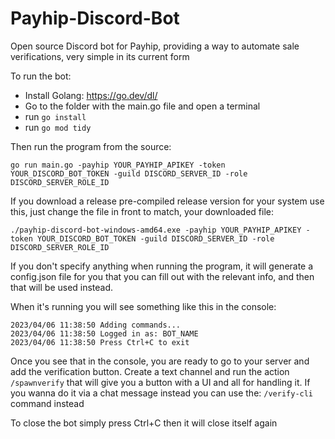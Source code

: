 # Payhip-Discord-Bot
Open source Discord bot for Payhip, providing a way to automate sale verifications, very simple in its current form

To run the bot:
 - Install Golang: https://go.dev/dl/
 - Go to the folder with the main.go file and open a terminal
 - run ```go install```
 - run ```go mod tidy```

Then run the program from the source:

```go run main.go -payhip YOUR_PAYHIP_APIKEY -token YOUR_DISCORD_BOT_TOKEN -guild DISCORD_SERVER_ID -role DISCORD_SERVER_ROLE_ID```

If you download a release pre-compiled release version for your system use this, just change the file in front to match, your downloaded file:

```./payhip-discord-bot-windows-amd64.exe -payhip YOUR_PAYHIP_APIKEY -token YOUR_DISCORD_BOT_TOKEN -guild DISCORD_SERVER_ID -role DISCORD_SERVER_ROLE_ID```

If you don't specify anything when running the program, it will generate a config.json file for you that you can fill out with the relevant info, and then that will be used instead.

When it's running you will see something like this in the console:

```
2023/04/06 11:38:50 Adding commands...
2023/04/06 11:38:50 Logged in as: BOT_NAME
2023/04/06 11:38:50 Press Ctrl+C to exit
```

Once you see that in the console, you are ready to go to your server and add the verification button.
Create a text channel and run the action ```/spawnverify``` that will give you a button with a UI and all for handling it.
If you wanna do it via a chat message instead you can use the: ```/verify-cli``` command instead

To close the bot simply press Ctrl+C then it will close itself again
